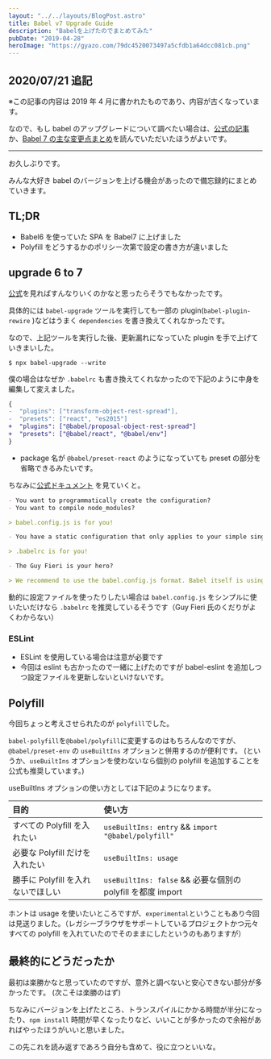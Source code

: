 ```yaml
---
layout: "../../layouts/BlogPost.astro"
title: Babel v7 Upgrade Guide
description: "Babelを上げたのでまとめてみた"
pubDate: "2019-04-28"
heroImage: "https://gyazo.com/79dc4520073497a5cfdb1a64dcc081cb.png"
---
```


## 2020/07/21 追記

※この記事の内容は 2019 年 4 月に書かれたものであり、内容が古くなっています。

なので、もし babel のアップグレードについて調べたい場合は、[公式の記事](https://babeljs.io/docs/en/v7-migration)か、[Babel 7 の主な変更点まとめ](https://qiita.com/soarflat/items/21b8955f992bf7d38581)を読んでいただいたほうがよいです。

---

お久しぶりです。

みんな大好き babel のバージョンを上げる機会があったので備忘録的にまとめていきます。

## TL;DR

- Babel6 を使っていた SPA を Babel7 に上げました
- Polyfill をどうするかのポリシー次第で設定の書き方が違いました

## upgrade 6 to 7

[公式](https://babeljs.io/docs/en/v7-migration)を見ればすんなりいくのかなと思ったらそうでもなかったです。

具体的には `babel-upgrade` ツールを実行しても一部の plugin(`babel-plugin-rewire` )などはうまく `dependencies` を書き換えてくれなかったです。

なので、上記ツールを実行した後、更新漏れになっていた plugin を手で上げていきまいした。

```shell
$ npx babel-upgrade --write
```

僕の場合はなぜか `.babelrc` も書き換えてくれなかったので下記のように中身を編集して変えました。

```diff
{
-  "plugins": ["transform-object-rest-spread"],
-  "presets": ["react", "es2015"]
+  "plugins": ["@babel/proposal-object-rest-spread"]
+  "presets": ["@babel/react", "@babel/env"]
}
```

- package 名が `@babel/preset-react` のようになっていても preset の部分を省略できるみたいです。

ちなみに[公式ドキュメント](https://babeljs.io/docs/en/configuration) を見ていくと。

```md
- You want to programmatically create the configuration?
- You want to compile node_modules?

> babel.config.js is for you!

- You have a static configuration that only applies to your simple single package?

> .babelrc is for you!

- The Guy Fieri is your hero?

> We recommend to use the babel.config.js format. Babel itself is using it.
```

動的に設定ファイルを使ったりしたい場合は `babel.config.js` をシンプルに使いたいだけなら `.babelrc` を推奨しているそうです（Guy Fieri 氏のくだりがよくわからない）

### ESLint

- ESLint を使用している場合は注意が必要です
- 今回は eslint も古かったので一緒に上げたのですが babel-eslint を追加しつつ設定ファイルを更新しないといけないです。

## Polyfill

今回ちょっと考えさせられたのが `polyfill`でした。

`babel-polyfill`を`@babel/polyfill`に変更するのはもちろんなのですが、`@babel/preset-env` の `useBuiltIns` オプションと併用するのが便利です。
(というか、`useBuiltIns` オプションを使わないなら個別の polyfill を追加することを公式も推奨しています。)

useBuiltIns オプションの使い方としては下記のようになります。

| 目的                               | 使い方                                                      |
| :--------------------------------- | :---------------------------------------------------------- |
| すべての Polyfill を入れたい       | `useBuiltIns: entry` && `import "@babel/polyfill"`          |
| 必要な Polyfill だけを入れたい     | `useBuiltIns: usage`                                        |
| 勝手に Polyfill を入れないでほしい | `useBuiltIns: false` && 必要な個別の polyfill を都度 import |

ホントは usage を使いたいところですが、`experimental`ということもあり今回は見送りました。（レガシーブラウザをサポートしているプロジェクトかつ元々すべての polyfill を入れていたのでそのままにしたというのもありますが）

## 最終的にどうだったか

最初は楽勝かなと思っていたのですが、意外と調べないと安心できない部分が多かったです。
(次こそは楽勝のはず)

ちなみにバージョンを上げたところ、トランスパイルにかかる時間が半分になったり、`npm install` 時間が早くなったりなど、いいことが多かったので余裕があればやったほうがいいと思いました。

この先これを読み返すであろう自分も含めて、役に立つといいな。

